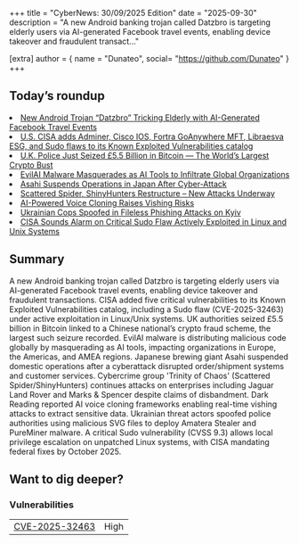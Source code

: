 +++
  title = "CyberNews: 30/09/2025 Edition"
  date = "2025-09-30"
  description = "A new Android banking trojan called Datzbro is targeting elderly users via AI-generated Facebook travel events, enabling device takeover and fraudulent transact..."

  [extra]
  author = { name = "Dunateo", social= "https://github.com/Dunateo" }
  +++
<html><body>
<h2>Today’s roundup</h2>
<li><a href='https://thehackernews.com/2025/09/new-android-trojan-datzbro-tricking.html'>New Android Trojan “Datzbro” Tricking Elderly with AI-Generated Facebook Travel Events</a></li>
<li><a href='https://securityaffairs.com/182771/security/u-s-cisa-adds-adminer-cisco-ios-fortra-goanywhere-mft-libraesva-esg-and-sudo-flaws-to-its-known-exploited-vulnerabilities-catalog.html'>U.S. CISA adds Adminer, Cisco IOS, Fortra GoAnywhere MFT, Libraesva ESG, and Sudo flaws to its Known Exploited Vulnerabilities catalog</a></li>
<li><a href='https://thehackernews.com/2025/09/uk-police-just-seized-55-billion-in.html'>U.K. Police Just Seized £5.5 Billion in Bitcoin — The World’s Largest Crypto Bust</a></li>
<li><a href='https://thehackernews.com/2025/09/evilai-malware-masquerades-as-ai-tools.html'>EvilAI Malware Masquerades as AI Tools to Infiltrate Global Organizations</a></li>
<li><a href='https://securityaffairs.com/182791/security/asahi-halts-ordering-shipping-and-customer-service-after-cyberattack.html'>Asahi Suspends Operations in Japan After Cyber-Attack</a></li>
<li><a href='https://securityaffairs.com/182799/cyber-crime/scattered-spider-shinyhunters-restructure-new-attacks-underway.html'>Scattered Spider, ShinyHunters Restructure – New Attacks Underway</a></li>
<li><a href='https://www.darkreading.com/cyberattacks-data-breaches/ai-voice-cloning-vishing-risks'>AI-Powered Voice Cloning Raises Vishing Risks</a></li>
<li><a href='https://www.darkreading.com/cyberattacks-data-breaches/ukrainian-cops-spoofed-fileless-phishing-attacks-kyiv'>Ukrainian Cops Spoofed in Fileless Phishing Attacks on Kyiv</a></li>
<li><a href='https://thehackernews.com/2025/09/cisa-sounds-alarm-on-critical-sudo-flaw.html'>CISA Sounds Alarm on Critical Sudo Flaw Actively Exploited in Linux and Unix Systems</a></li>
<h2>Summary</h2>
<p>A new Android banking trojan called Datzbro is targeting elderly users via AI-generated Facebook travel events, enabling device takeover and fraudulent transactions. CISA added five critical vulnerabilities to its Known Exploited Vulnerabilities catalog, including a Sudo flaw (CVE-2025-32463) under active exploitation in Linux/Unix systems. UK authorities seized £5.5 billion in Bitcoin linked to a Chinese national’s crypto fraud scheme, the largest such seizure recorded. EvilAI malware is distributing malicious code globally by masquerading as AI tools, impacting organizations in Europe, the Americas, and AMEA regions. Japanese brewing giant Asahi suspended domestic operations after a cyberattack disrupted order/shipment systems and customer services. Cybercrime group 'Trinity of Chaos' (Scattered Spider/ShinyHunters) continues attacks on enterprises including Jaguar Land Rover and Marks & Spencer despite claims of disbandment. Dark Reading reported AI voice cloning frameworks enabling real-time vishing attacks to extract sensitive data. Ukrainian threat actors spoofed police authorities using malicious SVG files to deploy Amatera Stealer and PureMiner malware. A critical Sudo vulnerability (CVSS 9.3) allows local privilege escalation on unpatched Linux systems, with CISA mandating federal fixes by October 2025.</p>
<h2>Want to dig deeper?</h2>
<h3>Vulnerabilities</h3>
<table><tbody><tr> <td><a href='https://vulnerability.circl.lu/vuln/CVE-2025-32463'>CVE-2025-32463</a></td>  <td data-severity='High'>High</td> </tr>
</tbody></table></body></html>